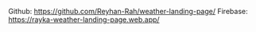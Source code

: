 Github: https://github.com/Reyhan-Rah/weather-landing-page/
Firebase: https://rayka-weather-landing-page.web.app/
